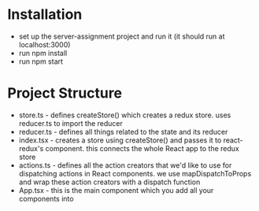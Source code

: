 # Installation
* set up the server-assignment project and run it (it should run at localhost:3000)
* run npm install
* run npm start

# Project Structure
* store.ts - defines createStore() which creates a redux store. uses reducer.ts to import the reducer
* reducer.ts - defines all things related to the state and its reducer
* index.tsx - creates a store using createStore() and passes it to react-redux's component. this connects the whole React app to the redux store
* actions.ts - defines all the action creators that we'd like to use for dispatching actions in React components. we use mapDispatchToProps and wrap these action creators with a dispatch function
* App.tsx - this is the main component which you add all your components into
